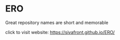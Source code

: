 # ERO
Great repository names are short and memorable




click to visit website: https://sivafront.github.io/ERO/

